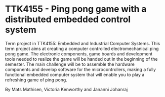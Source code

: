 # TTK4155 - Ping pong game with a distributed embedded control system

Term project in TTK4155: Embedded and Industrial Computer Systems.
This term project aims at creating a computer controlled electromechanical ping pong game. The electronic components, game boards and development tools needed to realize the game will be handed out in the beginning of the semester. The main challenge will be to assemble the hardware components and develop software for the microcontrollers, making a fully functional embedded computer system that will enable you to play a refreshing game of ping pong.

By Mats Mathisen, Victoria Kenworthy and Jananni Johanraj
